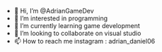 - 👋 Hi, I’m @AdrianGameDev
- 👀 I’m interested in programming
- 🌱 I’m currently learning game development
- 💞️ I’m looking to collaborate on visual studio
- 📫 How to reach me instagram : adrian_daniel06

<!---
adriandaniel06/adriandaniel06 is a ✨ special ✨ repository because its `README.md` (this file) appears on your GitHub profile.
You can click the Preview link to take a look at your changes.
--->
